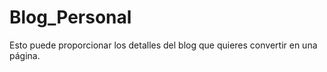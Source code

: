 # Blog_Personal

Esto puede proporcionar los detalles del blog que quieres convertir en una página.
